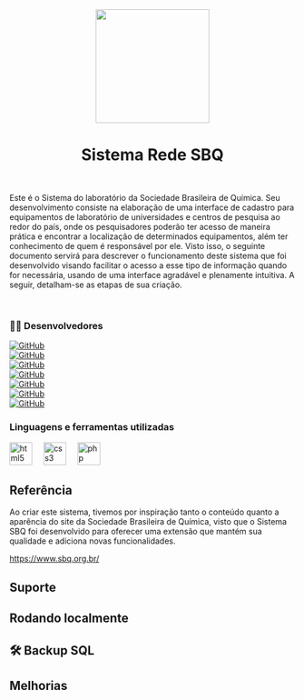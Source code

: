 
<div align="center">
  <img height="200" src="https://github.com/liviacarvalho07/Rede-SBQ/blob/main/logo.png?raw=true" />
</div>

###
<h1 align="center">Sistema Rede SBQ</h1>

</br>

<p> Este é o Sistema do laboratório da Sociedade Brasileira de Química. Seu desenvolvimento consiste na elaboração de uma interface de cadastro para equipamentos de laboratório de universidades e centros de pesquisa ao redor do país, onde os pesquisadores poderão ter acesso de maneira prática e encontrar a localização de determinados equipamentos, além ter conhecimento de quem é responsável por ele. Visto isso, o seguinte documento servirá para descrever o funcionamento deste sistema que foi desenvolvido visando facilitar o acesso a esse tipo de informação quando for necessária, usando de uma interface agradável e plenamente intuitiva. A seguir, detalham-se as etapas de sua criação. </p>

</br>
<h3 align="left">👩‍💻  Desenvolvedores </h3>

[![GitHub](https://img.shields.io/badge/GitHub-Livia-181717?style=for-the-badge&logo=github&logoColor=white)](https://github.com/liviacarvalho07) <br>
[![GitHub](https://img.shields.io/badge/GitHub-Alanna-181717?style=for-the-badge&logo=github&logoColor=white)](https://github.com/) <br>
[![GitHub](https://img.shields.io/badge/GitHub-Luiza-181717?style=for-the-badge&logo=github&logoColor=white)](https://github.com/Nalu2) <br>
[![GitHub](https://img.shields.io/badge/GitHub-Matheus-181717?style=for-the-badge&logo=github&logoColor=white)](https://github.com/Matheus) <br>
[![GitHub](https://img.shields.io/badge/GitHub-Henry-181717?style=for-the-badge&logo=github&logoColor=white)](https://github.com/) <br>
[![GitHub](https://img.shields.io/badge/GitHub-Emerson-181717?style=for-the-badge&logo=github&logoColor=white)](https://github.com/emerson096) <br>
[![GitHub](https://img.shields.io/badge/GitHub-Kalel-181717?style=for-the-badge&logo=github&logoColor=white)](https://github.com/KalelOliveira) <br>

<h3 align="left"> Linguagens e ferramentas utilizadas </h3>
<div align="left">
  <img src="https://cdn.jsdelivr.net/gh/devicons/devicon/icons/html5/html5-original.svg" height="40" alt="html5 logo"  />
  <img width="12" />
  <img src="https://cdn.jsdelivr.net/gh/devicons/devicon/icons/css3/css3-original.svg" height="40" alt="css3 logo"  />
  <img width="12" />
  <img src="https://cdn.jsdelivr.net/gh/devicons/devicon/icons/php/php-original.svg" height="40" alt="php logo"  />

</div>

## Referência
<p> Ao criar este sistema, tivemos por inspiração tanto o conteúdo quanto a aparência do site da Sociedade Brasileira de Química, visto que o Sistema SBQ foi desenvolvido para oferecer uma extensão que mantém sua qualidade e adiciona novas funcionalidades. </p>

https://www.sbq.org.br/
 
## Suporte

## Rodando localmente

## 🛠 Backup SQL

## Melhorias

 




